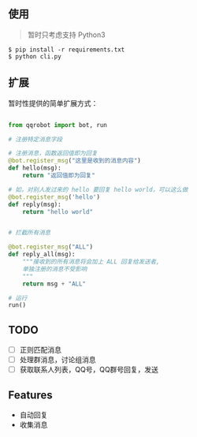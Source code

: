 ## 使用
>暂时只考虑支持 Python3

```
$ pip install -r requirements.txt
$ python cli.py
```

## 扩展

暂时性提供的简单扩展方式：
```python

from qqrobot import bot, run

# 注册特定消息字段

# 注册消息，函数返回值即为回复
@bot.register_msg("这里是收到的消息内容")
def hello(msg):
    return "返回值即为回复"

# 如，对别人发过来的 hello 要回复 hello world，可以这么做
@bot.register_msg('hello')
def reply(msg):
    return "hello world"


# 拦截所有消息

@bot.register_msg("ALL")
def reply_all(msg):
    """接收到的所有消息将会加上 ALL 回复给发送者,
    单独注册的消息不受影响
    """
    return msg + "ALL"

# 运行
run()
```

## TODO
- [ ] 正则匹配消息
- [ ] 处理群消息，讨论组消息
- [ ] 获取联系人列表，QQ号，QQ群号回复，发送

## Features
- 自动回复
- 收集消息
